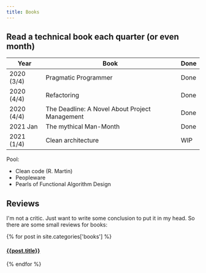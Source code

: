 ```yaml
---
title: Books
---
```


## Read a technical book each quarter (or even month)

| Year       | Book                                           | Done |
|------------|------------------------------------------------|------|
| 2020 (3/4) | Pragmatic Programmer                           | Done |
| 2020 (4/4) | Refactoring                                    | Done |
| 2020 (4/4) | The Deadline: A Novel About Project Management | Done |
| 2021 Jan   | The mythical Man-Month                         | Done |
| 2021 (1/4) | Clean architecture                             | WIP  |

Pool:

* Clean code (R. Martin)
* Peopleware
* Pearls of Functional Algorithm Design

## Reviews

I'm not a critic. Just want to write some conclusion to put it in my head.
So there are some small reviews for books:

{% for post in site.categories['books'] %}
<article class="archive-item">
  <h4><a href="{{ site.baseurl }}{{ post.url }}">{{post.title}}</a></h4>
</article>
{% endfor %}
